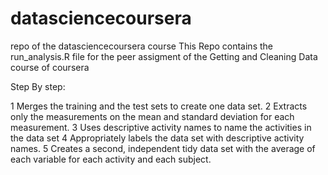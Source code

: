 datasciencecoursera
===================

repo of the datasciencecoursera course
This Repo contains the  run_analysis.R file for the peer assigment of the Getting and Cleaning Data course of coursera


Step By step:


1 Merges the training and the test sets to create one data set.
2 Extracts only the measurements on the mean and standard deviation for each measurement. 
3 Uses descriptive activity names to name the activities in the data set
4 Appropriately labels the data set with descriptive activity names. 
5 Creates a second, independent tidy data set with the average of each variable for each activity and each subject. 
